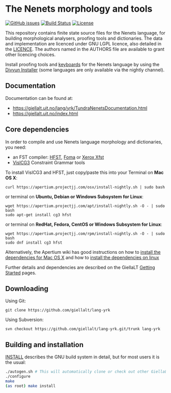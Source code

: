 The Nenets morphology and tools
==========================================

[![GitHub issues](https://img.shields.io/github/issues-raw/giellalt/lang-yrk)](https://github.com/giellalt/lang-yrk/issues)
[![Build Status](https://github.com/giellalt/lang-yrk/workflows/Speller%20CI+CD/badge.svg)](https://github.com/giellalt/lang-yrk/actions)
[![License](https://img.shields.io/github/license/giellalt/lang-yrk)](https://raw.githubusercontent.com/giellalt/lang-yrk/develop/LICENSE)

This repository contains finite state source files for the Nenets language,
for building morphological analysers, proofing tools
and dictionaries. The data and implementation are licenced under GNU LGPL
licence, also detailed in the
[LICENCE](https://github.com/giellalt/lang-yrk/blob/develop/LICENCE). The
authors named in the AUTHORS file are available to grant other licencing
choices.

Install proofing tools and [keyboards](https://github.com/giellalt/keyboard-yrk)
for the Nenets language by using the [Divvun Installer](http://divvun.no)
(some languages are only available via the nightly channel).

Documentation
-------------

Documentation can be found at:

-   <https://giellalt.uit.no/lang/yrk/TundraNenetsDocumentation.html>
-   <https://giellalt.uit.no/index.html>

Core dependencies
-----------------

In order to compile and use Nenets language morphology and
dictionaries, you need:

- an FST compiler: [HFST](https://github.com/hfst/hfst), [Foma](https://github.com/mhulden/foma) or [Xerox Xfst](https://web.stanford.edu/~laurik/fsmbook/home.html)
- [VislCG3](https://visl.sdu.dk/svn/visl/tools/vislcg3/trunk) Constraint Grammar tools

To install VislCG3 and HFST, just copy/paste this into your Terminal on **Mac OS X**:

```
curl https://apertium.projectjj.com/osx/install-nightly.sh | sudo bash
```

or terminal on **Ubuntu, Debian or Windows Subsystem for Linux**:

```
wget https://apertium.projectjj.com/apt/install-nightly.sh -O - | sudo bash
sudo apt-get install cg3 hfst
```

or terminal on **RedHat, Fedora, CentOS or Windows Subsystem for Linux**:

```
wget https://apertium.projectjj.com/rpm/install-nightly.sh -O - | sudo bash
sudo dnf install cg3 hfst
```

Alternatively, the Apertium wiki has good instructions on how to [install the dependencies for Mac
OS X](https://wiki.apertium.org/wiki/Apertium_on_Mac_OS_X) and how to [install
the dependencies on
linux](https://wiki.apertium.org/wiki/Installation_of_grammar_libraries)

Further details and dependencies are described on the GiellaLT [Getting Started](https://giellalt.uit.no/infra/GettingStarted.html) pages.

Downloading
-----------

Using Git:
```
git clone https://github.com/giellalt/lang-yrk
```

Using Subversion:
```
svn checkout https://github.com/giellalt/lang-yrk.git/trunk lang-yrk
```

Building and installation
-------------------------

[INSTALL](https://github.com/giellalt/lang-yrk/blob/develop/INSTALL)
describes the GNU build system in detail, but for most users it is the usual:

```sh
./autogen.sh # This will automatically clone or check out other GiellaLT dependencies
./configure
make
(as root) make install
```
